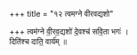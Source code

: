 +++
title = "१२ त्वमग्ने वीरवद्यशो"

+++
त्वम॑ग्ने वी॒रव॒द्यशो॑ दे॒वश्च॑ सवि॒ता भगः॑ ।  
दिति॑श्च दाति॒ वार्य॑म् ॥